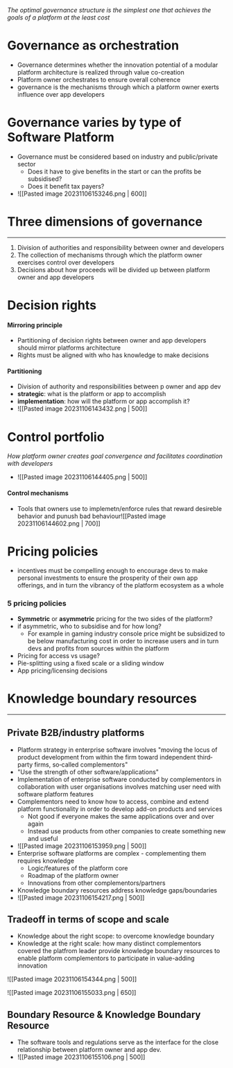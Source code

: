 _The optimal governance structure is the simplest one that achieves the goals of a platform at the least cost_

# Governance as orchestration

* Governance determines whether the innovation potential of a modular platform architecture is realized through value co-creation
* Platform owner orchestrates to ensure overall coherence
* governance is the mechanisms through which a platform owner exerts influence over app developers

# Governance varies by type of Software Platform

* Governance must be considered based on industry and public/private sector
	* Does it have to give benefits in the start or can the profits be subsidised?
	* Does it benefit tax payers?
* ![[Pasted image 20231106153246.png | 600]]

# Three dimensions of governance
---

1. Division of authorities and responsibility between owner and developers
2. The collection of mechanisms through which the platform owner exercises control over developers
3. Decisions about how proceeds will be divided up between platform owner and app developers
# Decision rights

#### Mirroring principle
* Partitioning of decision rights between owner and app developers should mirror platforms architecture
* Rights must be aligned with who has knowledge  to make decisions

#### Partitioning
* Division of authority and responsibilities between p owner and app dev
* **strategic**: what is the platform or app to accomplish
* **implementation**: how will the platform or app accomplish it?
* ![[Pasted image 20231106143432.png | 500]]

# Control portfolio
*How platform owner creates goal convergence and facilitates coordination with developers*

* ![[Pasted image 20231106144405.png | 500]]

#### Control mechanisms
* Tools that owners use to implemetn/enforce rules that reward desireble behavior and punush bad behaviour![[Pasted image 20231106144602.png | 700]]

# Pricing policies

* incentives must be compelling enough  to encourage devs to make personal investments to ensure the prosperity of their own app offerings, and in turn the vibrancy of the platform ecosystem as a whole

### 5 pricing policies
* **Symmetric** or **asymmetric** pricing for the two sides of the platform?
* if asymmetric, who to subsidise and for how long?
	* For example in gaming industry console price might be subsidized to be below manufacturing cost in order to increase users and in turn devs and profits from sources within the platform
* Pricing for access vs usage?
* Pie-splitting using a fixed scale or a sliding window
* App pricing/licensing decisions


# Knowledge boundary resources
---

## Private B2B/industry platforms

* Platform strategy in enterprise software involves "moving the locus of product development from within the firm toward independent third‐party firms, so‐called complementors"
* "Use the strength of other software/applications"
* Implementation of enterprise software conducted by complementors in collaboration with user organisations involves matching user need with software platform features
* Complementors need to know how to access, combine and extend platform functionality in order to develop add-on products and services
	* Not good if everyone makes the same applications over and over again
	* Instead use products from other companies to create something new and useful
* ![[Pasted image 20231106153959.png | 500]]
* Enterprise software platforms are complex - complementing them requires knowledge
	* Logic/features of the platform core
	* Roadmap of the platform owner
	* Innovations from other complementors/partners
* Knowledge boundary resources address knowledge gaps/boundaries
* ![[Pasted image 20231106154217.png | 500]]

## Tradeoff in terms of scope and scale

* Knowledge about the right scope: to overcome knowledge boundary
* Knowledge at the right scale: how many distinct complementors covered the platfrom leader provide knowledge boundary resources to enable platform complementors to participate in value-adding innovation

![[Pasted image 20231106154344.png | 500]]

![[Pasted image 20231106155033.png | 650]]

## Boundary Resource & Knowledge Boundary Resource

* The software tools and regulations serve as the interface for the close relationship between platform owner and app dev.
* ![[Pasted image 20231106155106.png | 500]]

